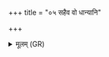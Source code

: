 +++
title = "०५ सहैव वो धान्यानि"

+++
<details><summary>मूलम् (GR)</summary>

सहैव वो धान्यानि  
समानाः पशवश् च वः ।  
सह पृथिव्यां वीरुधः  
सह वः सन्त्व् ओषधीः ॥
</details>